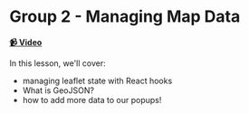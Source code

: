 # Group 2 - Managing Map Data

**[📹 Video](https://egghead.io/lessons/egghead-group-2---managing-map-data)**

In this lesson, we'll cover:

- managing leaflet state with React hooks
- What is GeoJSON?
- how to add more data to our popups!
